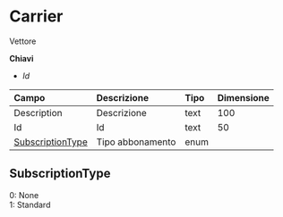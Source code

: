 # Carrier

Vettore

  
 **Chiavi**

* _Id_

| Campo | Descrizione | Tipo | Dimensione |
| :--- | :--- | :--- | :--- |
| Description | Descrizione | text | 100 |
| Id | Id | text | 50 |
| [SubscriptionType](carrier.md#subscriptiontype) | Tipo abbonamento | enum |  |

## SubscriptionType

0: None  
1: Standard

